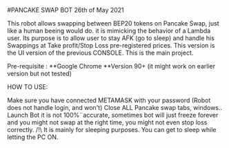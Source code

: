 #PANCAKE SWAP BOT 26th of May 2021

This robot allows swapping between BEP20 tokens on Pancake Swap, just like a human beeing would do.
it is mimicking the behavior of a Lambda user. Its purpose is to allow user to stay AFK (go to sleep) and handle his Swappings at Take profit/Stop Loss pre-registered prices. This version is the UI version of the previous CONSOLE. This is the main project.

Pre-requisite : **Google Chrome **Version 90+ (it might work on earlier version but not tested)

HOW TO USE:

Make sure you have connected METAMASK with your password (Robot does not handle login, and won't)
Close ALL Pancake swap tabs, windows..
Launch Bot
it is not 100%¨accurate, sometimes bot will just freeze forever and you might not swap at the right time, you might not even stop loss correctly. /!\ It is mainly for sleeping purposes. You can get to sleep while letting the PC ON.